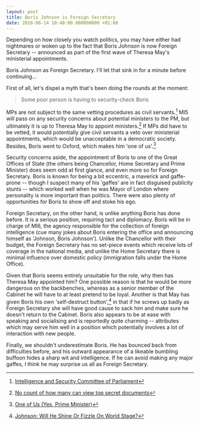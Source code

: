 ```yaml
---
layout: post
title: Boris Johnson is Foreign Secretary
date: 2016-06-14 10:40:00.000000000 +01:00
---
```


Depending on how closely you watch politics, you may have either had nightmares
or woken up to the fact that Boris Johnson is now Foreign Secretary -- announced
as part of the first wave of Theresa May's ministerial appointments.

Boris Johnson as Foreign Secretary. I'll let that sink in for a minute before
continuing...

First of all, let's dispel a myth that's been doing the rounds at the moment:

  > Some poor person is having to security-check Boris

MPs are not subject to the same vetting procedures as civil servants.[^isc-faq]
MI5 will pass on any security concerns about potential ministers to the PM, but
ultimately it is up to Theresa May to appoint ministers.[^telegraph-secret-documents]
If MPs did have to be vetted, it would potentially give civil servants a veto
over ministerial appointments, which would be unacceptable in a democratic
society. Besides, Boris went to Oxford, which makes him 'one of us'.[^ypm]

Security concerns aside, the appointment of Boris to one of the Great Offices
of State (the others being Chancellor, Home Secretary and Prime Minister) does
seem odd at first glance, and even more so for Foreign Secretary. Boris is known
for being a bit eccentric, a maverick and gaffe-prone -- though I suspect many of
his 'gaffes' are in fact disguised publicity stunts -- which worked well when
he was Mayor of London where personality is more important than politics. There
were also plenty of opportunities for Boris to show off and stoke his ego.

Foreign Secretary, on the other hand, is unlike anything Boris has done before.
It is a serious position, requiring tact and diplomacy. Boris will be in charge
of MI6, the agency responsible for the collection of foreign intelligence (cue
many jokes about Boris entering the office and announcing himself as 'Johnson,
Boris Johnson'). Unlike the Chancellor with their budget, the Foreign Secretary
has no set-piece events which receive lots of coverage in the national media,
and unlike the Home Secretary there is minimal influence over domestic policy
(immigration falls under the Home Office).

Given that Boris seems entirely unsuitable for the role, why then has Theresa
May appointed him? One possible reason is that he would be more dangerous on the
backbenches, whereas as a senior member of the Cabinet he will have to at least
pretend to be loyal. Another is that May has given Boris his own 'self-destruct
button',[^sky-self-destruct] in that if he screws up badly as Foreign Secretary
she will have good cause to sack him and make sure he doesn't return to the
Cabinet. Boris also appears to be at ease with speaking and socialising and
is reportedly quite charming -- attributes which may serve him well in a
position which potentially involves a lot of interaction with new people.

Finally, we shouldn't underestimate Boris. He has bounced back from difficulties
before, and his outward appearance of a likeable bumbling buffoon hides a sharp
wit and intelligence. If he can avoid making any major gaffes, I think he may
surprise us all as Foreign Secretary.

[^isc-faq]: [Intelligence and Security Committee of Parliament](http://isc.independent.gov.uk/FAQ)
[^telegraph-secret-documents]: [No count of how many can view top secret documents](http://www.telegraph.co.uk/news/politics/9757669/No-count-of-how-many-can-view-top-secret-documents.html)
[^sky-self-destruct]: [Johnson: Will He Shine Or Fizzle On World Stage?](http://news.sky.com/story/johnson-will-he-shine-or-fizzle-on-world-stage-10500917)
[^ypm]: [One of Us (Yes, Prime Minister)](https://en.wikipedia.org/wiki/One_of_Us_(Yes,_Prime_Minister))
